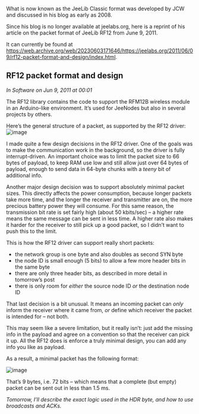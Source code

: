 What is now known as the JeeLib Classic format was developed by JCW and discussed in his blog as early as 2008.

Since his blog is no longer available at jeelabs.org, here is a reprint of his article on the packet format of JeeLib RF12 from June 9, 2011. 

It can currently be found at https://web.archive.org/web/20230603171646/https://jeelabs.org/2011/06/09/rf12-packet-format-and-design/index.html.

## RF12 packet format and design
_In Software on Jun 9, 2011 at 00:01_

The RF12 library contains the code to support the RFM12B wireless module in an Arduino-like environment. It’s used for JeeNodes but also in several projects by others.

Here’s the general structure of a packet, as supported by the RF12 driver:
![image](https://github.com/user-attachments/assets/d2cefa72-c329-4858-a35e-9560d6773c52)

I made quite a few design decisions in the RF12 driver. One of the goals was to make the communication work in the background, so the driver is fully interrupt-driven. An important choice was to limit the packet size to 66 bytes of payload, to keep RAM use low and still allow just over 64 bytes of payload, enough to send data in 64-byte chunks with a _teeny_ bit of additional info.

Another major design decision was to support absolutely minimal packet sizes. This directly affects the power consumption, because longer packets take more time, and the longer the receiver and transmitter are on, the more precious battery power they will consume. For this same reason, the transmission bit rate is set fairly high (about 50 kbits/sec) – a higher rate means the same message can be sent in less time. A higher rate also makes it harder for the receiver to still pick up a good packet, so I didn’t want to push this to the limit.

This is how the RF12 driver can support really short packets:

- the network group is one byte and also doubles as second SYN byte
- the node ID is small enough (5 bits) to allow a few more header bits in the same byte
- there are only three header bits, as described in more detail in tomorrow’s post
- there is only room for _either_ the source node ID _or_ the destination node ID

That last decision is a bit unusual. It means an incoming packet can _only_ inform the receiver where it came from, _or_ define which receiver the packet is intended for – not both.

This may seem like a severe limitation, but it really isn’t: just add the missing info in the payload and agree on a convention so that the receiver can pick it up. All the RF12 does is enforce a truly minimal design, you can add any info you like as payload.

As a result, a minimal packet has the following format:

![image](https://github.com/user-attachments/assets/88191ee9-0529-4010-a0b3-8fdf41561eaf)

That’s 9 bytes, i.e. 72 bits – which means that a complete (but empty) packet can be sent out in less than 1.5 ms.

_Tomorrow, I’ll describe the exact logic used in the HDR byte, and how to use broadcasts and ACKs._

